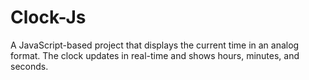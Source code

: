 # Clock-Js
A JavaScript-based project that displays the current time in an analog format. The clock updates in real-time and shows hours, minutes, and seconds.
